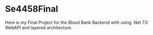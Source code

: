 # Se4458Final
Here is my Final Project for the Blood Bank Backend with using .Net 7.0 WebAPI and layered architecture.
